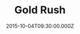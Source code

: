 ---
title: "Gold Rush"
image: "https://i.imgur.com/MuLYIpM.jpg"
date: "2015-10-04T09:30:00.000Z"
video:
  type: "vimeo"
  id: 141344896
speaker:
  name: "Bart Wilkins"
  permalink: "bart-wilkins"
series: "prospectors"
---